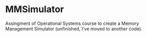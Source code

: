 # MMSimulator

Assingment of Operational Systems course to create a Memory Management Simulator (unfinished, I've moved to another code).
